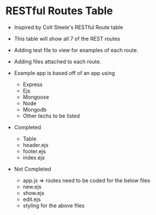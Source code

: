 # RESTful Routes Table

- Inspired by Colt Steele's RESTful Route table
- This table will show all 7 of the REST routes
- Adding test file to view for examples of each route.
- Adding files attached to each route.
- Example app is based off of an app using
  * Express
  * Ejs
  * Mongoose
  * Node
  * Mongodb
  * Other techs to be listed

- Completed
  * Table
  * header.ejs
  * footer.ejs
  * index.ejs
 
- Not Completed
  * app.js => routes need to be coded for the below files
  * new.ejs
  * show.ejs
  * edit.ejs
  * styling for the above files